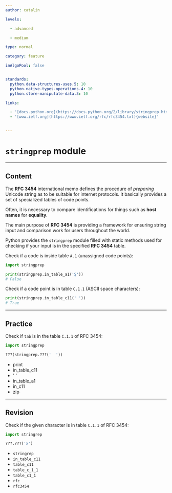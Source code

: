 ```yaml
---
author: catalin

levels:

  - advanced

  - medium

type: normal

category: feature

inAlgoPool: false


standards:
  python.data-structures-uses.5: 10
  python.native-types-operations.4: 10
  python.store-manipulate-data.3: 10

links:

  - '[docs.python.org](https://docs.python.org/2/library/stringprep.html){website}'
  - '[www.ietf.org](https://www.ietf.org/rfc/rfc3454.txt){website}'


---
```


# `stringprep` module

---
## Content

The **RFC 3454** international memo defines the procedure of *preparing* Unicode string as to be suitable for internet protocols. It basically provides a set of specialized tables of code points.

Often, it is necessary to compare identifications for things such as **host names** for **equality**.

The main purpose of **RFC 3454** is providing a framework for ensuring string input and comparison work for users throughout the world.

Python provides the `stringprep` module filled with static methods used for checking if your input is in the specified **RFC 3454** table.

Check if a code is inside table `A.1` (unassigned code points):
```python
import stringprep

print(stringprep.in_table_a1('Ș'))
# False
```

Check if a code point is in table `C.1.1` (ASCII space characters):
```python
print(stringprep.in_table_c11(' '))
# True
```

---
## Practice

Check if `tab` is in the table `C.1.1` of RFC 3454:

```python
import stringprep

???(stringprep.???('  '))

```

* print
* in_table_c11
* ' '
* in_table_a1
* in_c11
* zip



---
## Revision

Check if the given character is in table `C.1.1` of RFC 3454:

```python
import stringrep

???.???('x')
```


* `stringrep`
* `in_table_c11`
* `table_c11`
* `table_c_1_1`
* `table_c1_1`
* `rfc`
* `rfc3454`
 
 
